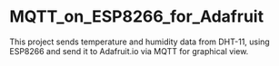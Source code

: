 # MQTT_on_ESP8266_for_Adafruit
This project sends temperature and humidity data from DHT-11, using ESP8266 and send it to Adafruit.io via MQTT for graphical view.
